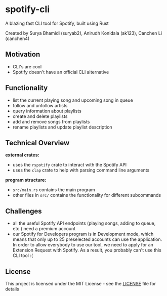 # spotify-cli

A blazing fast CLI tool for Spotify, built using Rust

Created by Surya Bhamidi (suryab2), Anirudh Konidala (ak123), Canchen Li
(canchen4)

## Motivation

- CLI's are cool
- Spotify doesn't have an official CLI alternative

## Functionality

- list the current playing song and upcoming song in queue
- follow and unfollow artists
- query information about playlists
- create and delete playlists
- add and remove songs from playlists
- rename playlists and update playlist description

## Technical Overview

**external crates:**
- uses the `rspotify` crate to interact with the Spotify API
- uses the `clap` crate to help with parsing command line arguments

**program structure:**
- `src/main.rs` contains the main program
- other files in `src/` contains the functionality for different subcommands

## Challenges

- all the useful Spotify API endpoints (playing songs, adding to queue, etc.)
need a premium account
- our Spotify for Developers program is in Development mode, which means that
only up to 25 preselected accounts can use the application. In order to allow
everybody to use our tool, we need to apply for an Extension Request with
Spotify. As a result, you probably can't use this CLI tool :(

## License

This project is licensed under the MIT License - see the [LICENSE](LICENSE)
file for details
